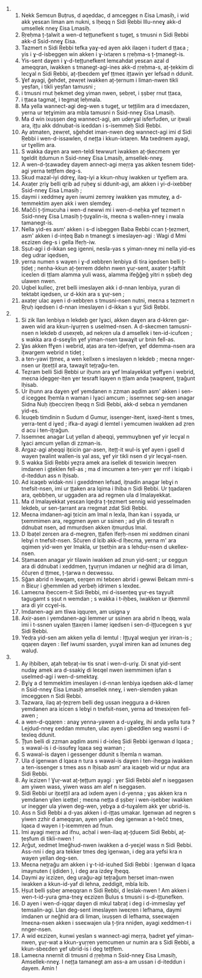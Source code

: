 <ol>
  <li>
    <ol>
      <li>Nekk Semɛun Buṭrus, d aqeddac, d amceggeɛ n Ɛisa Lmasiḥ, i wid akk yesɛan liman am nukni, s lḥeqq n Sidi Ṛebbi Illu-nneɣ akk-d umsellek nneɣ Ɛisa Lmasiḥ.</li>
      <li>Ṛṛeḥma ț-țalwit a wen-d tețțunefkent s tugeț, s tmusni n Sidi Ṛebbi akk-d Ssid-nneɣ Ɛisa.</li>
      <li>Tazmert n Sidi Ṛebbi tefka yaɣ-ed ayen akk ilaqen i tudert d ṭṭaɛa ; yis i ɣ-d-isbeggen win akken i ɣ-ixtaṛen s ṛṛeḥma-s ț-țmanegt-is.</li>
      <li>Yis-sent daɣen i ɣ-d-tețțunefkent lemɛahdat yesɛan azal d ameqqran, iwakken s tmanegt-agi-ines akk-d ṛṛeḥma-s, aț-țekkim di lecɣal n Sidi Ṛebbi, aț-țbeɛdem ɣef ṭṭmeɛ ițțawin ɣer lefsad n ddunit.</li>
      <li>Ɣef ayagi, ǧehdet, ẓewṛet iwakken aț-țernum i liman-nwen tikli yeṣfan, i tikli yeṣfan tamusni ;</li>
      <li>i tmusni rnut ḥekmet deg yiman nwen, ṣebṛet, i ṣṣbeṛ rnut ṭṭaɛa,</li>
      <li>i ṭṭaɛa tagmaț, i tegmaț leḥmala.</li>
      <li>Ma yella wannect-agi deg-wen s tugeț, ur tețțilim ara d imeɛdazen, yerna ur tețɣimim ara mbla tamusni n Ssid-nneɣ Ɛisa Lmasiḥ.</li>
      <li>Ma d win ixuṣṣen deg wannect-agi, am uderɣal isferfuden, ur ițwali ara, ițțu akk ddnubat-is iɛeddan i s-isemmeḥ Sidi Ṛebbi.</li>
      <li>Ay atmaten, ẓewṛet, sǧehdet iman-nwen deg wannect-agi imi d Sidi Ṛebbi i wen-d-issawlen, d nețța i kkun-ixtaṛen. Ma txedmem ayagi, ur tɣellim ara.</li>
      <li>S wakka daɣen ara wen-teldi tewwurt iwakken aț-țkecmem ɣer tgeldit ițdumun n Ssid-nneɣ Ɛisa Lmasiḥ, amsellek-nneɣ.</li>
      <li>A wen-d-țɛawadeɣ dayem annect-agi meṛṛa ɣas akken tesnem tideț-agi yerna teṭṭfem deg-s.</li>
      <li>Skud mazal-iyi ddreɣ, ilaq-iyi a kkun-nhuɣ iwakken ur tɣeflem ara.</li>
      <li>Axaṭer ẓriɣ belli qṛib ad ṛuḥeɣ si ddunit-agi, am akken i yi-d-ixebbeṛ Ssid-nneɣ Ɛisa Lmasiḥ ;</li>
      <li>daymi i xeddmeɣ ayen iwumi zemreɣ iwakken ɣas mmuteɣ, a d-temmektim ayen akk i wen slemdeɣ.</li>
      <li>Mačči ț-țimucuha i wen-d newwi mi i wen-d-neḥka ɣef tezmert n Ssid-nneɣ Ɛisa Lmasiḥ ț-țuɣalin-is, meɛna s wallen-nneɣ i nwala tamanegt-is.</li>
      <li>Nella yid-es asm' akken i s-d isbeggen Baba Ṛebbi ccan ț-țezmert, asm' akken i d-inṭeq Bab n tmanegt s imeslayen-agi : Wagi d Mmi eɛzizen deg-s i gella lfeṛḥ-iw.</li>
      <li>Sṣut-agi i d-ikkan seg igenni, nesla-yas s yiman-nneɣ mi nella yid-es deg udrar iqedsen,</li>
      <li>yerna numen s wayen i ɣ-d xebbṛen lenbiya di tira iqedsen belli ț-țideț ; nenha-kkun aț-țerrem ddehn nwen ɣuṛ-sent, axaṭer ț-țaftilt iceɛlen di ṭṭlam alamma yuli wass, alamma ifeǧǧeǧ yitri n ṣṣbeḥ deg ulawen nwen.</li>
      <li>Uqbel kullec, ẓret belli imeslayen akk i d-nnan lenbiya, yuran di tektabt iqedsen, ur d-kkin ara s ɣuṛ-sen ;</li>
      <li>axaṭeṛ ulac ayen i d-xebbṛen s tmusni-nsen nutni, meɛna s tezmert n Ṛṛuḥ iqedsen i d-nnan imeslayen i d-ikkan s ɣuṛ Sidi Ṛebbi.</li>
    </ol>
  </li>
  <li>
    <ol>
      <li>Si zik llan lenbiya n lekdeb ger lɣaci, akken daɣen ara d-kkren gar-awen wid ara kkun-iɣuṛṛen s uselmed-nsen. A d-skecmen tamusni-nsen n lekdeb d usexṛeb, ad nekṛen ula d amsellek i ten-id-icufɛen ; s wakka ara d-sseɣlin ɣef yiman-nsen tawaɣit ur bnin fell-as.</li>
      <li>Ɣas akken ffɣen i webrid, aṭas ara ten-iḍefṛen, ɣef ddemma-nsen ara ițwargem webrid n tideț ;</li>
      <li>a ten-yawi ṭṭmeɛ, a wen kellxen s imeslayen n lekdeb ; meɛna nnger-nsen ur ițɛeṭṭil ara, tawaɣit tețṛaǧu-ten.</li>
      <li>Teẓram belli Sidi Ṛebbi ur iḥunn ara ɣef lmalayekkat yeffɣen i webrid, meɛna iḍeggeṛ-iten ɣer tesraft lqayen n ṭṭlam anda țwaqnent, țṛaǧunt lḥisab.</li>
      <li>Ur iḥunn ara daɣen ɣef yemdanen n zzman aqdim asm' akken i sen-d iceggeɛ lḥemla n waman i lɣaci amcum ; issemneɛ seg-sen anagar Sidna Nuḥ ițbecciṛen lḥeqq n Sidi Ṛebbi, akk-d sebɛa n yemdanen yid-es.</li>
      <li>Iɛuqeb timdinin n Sudum d Gumuṛ, issenger-itent, isxeḍ-itent s tmes, yerra-tent d iɣed ; ifka-d ayagi d lemtel i yemcumen iwakken ad ẓren d acu i ten-ițṛaǧun.</li>
      <li>Issemneɛ anagar Luṭ yellan d aḥeqqi, yemmuɣbnen ɣef yir lecɣal n lɣaci amcum yellan di zzman-is.</li>
      <li>Argaz-agi aḥeqqi ițɛicin gar-asen, itețț-it wul-is ɣef ayen i gsell d wayen țwalint wallen-is yal ass, ɣef yir tikli nsen d yir lecɣal-nsen.</li>
      <li>S wakka Sidi Ṛebbi yeẓra amek ara isellek di teswiɛin iweɛṛen imdanen i gțeklen fell-as ; ma d imcumen a ten-yerr ɣer rrif i lɛiqab i d-iteddun ass n lḥisab.</li>
      <li>Ad iɛaqeb widak-nni i gxeddmen lefsad, ițnadin anagar lebɣi n tnefsit-nsen, imi ur țțaken ara lqima i lhiba n Sidi Ṛebbi. Ur țqadaṛen ara, qebbḥen, ur uggaden ara ad regmen ula d lmalayekkat.</li>
      <li>Ma d lmalayekkat yesɛan lqeḍra ț-țezmert sennig wid yesselmaden lekdeb, ur sen-țarrant ara rregmat zdat Sidi Ṛebbi.</li>
      <li>Meɛna imdanen-agi țɛicin am lmal n lexla, lhan kan i ṣṣyada, ur țxemmimen ara, reggmen ayen ur ssinen ; ad ɣlin di tesraft n ddnubat nsen, ad mmuṛdsen akken ițmuṛdus lmal.</li>
      <li>D lbaṭel zerɛen ara d-megren, țțafen lfeṛḥ-nsen mi xeddmen ɛinani lebɣi n tnefsit-nsen. Sčuṛen d lɛib akk-d lḥecma, yerna m' ara qqimen yid-wen ɣer lmakla, ur țsetḥin ara s lehduṛ-nsen d ukellex-nsen.</li>
      <li>Sṭamaɛen anagar yir tilawin iwakken ad znun yid-sent ; ur ɛeggun ara di ddnubat i xeddmen, țɣuṛṛun imdanen ur neǧhid ara di liman, ččuṛen d ṭṭmeɛ, ț-țarwa n deɛwessu.</li>
      <li>Sǧan abrid n lewqam, ɛeṛqen mi tebɛen abrid i gewwi Belɛam mmi-s n Biɛuṛ i gḥemmlen ad yerbeḥ idrimen s lexdeɛ.</li>
      <li>Lameɛna iḥeccem-it Sidi Ṛebbi, mi d-issenṭeq ɣuṛ-es taɣyult tagugamt s ṣṣut n wemdan ; s wakka i t-iḥbes, iwakken ur ițkemmil ara di yir ccɣel-is.</li>
      <li>Imdanen-agi am tliwa iqquṛen, am usigna y</li>
      <li>Axiṛ-asen i yemdanen-agi lemmer ur ssinen ara abrid n lḥeqq, wala imi i t-ssnen uɣalen ṭṭaxṛen i lameṛ iqedsen i sen-d-ițțucegɛen s ɣuṛ Sidi Ṛebbi.</li>
      <li>Yedṛa yid-sen am akken yella di lemtul : Ițțuɣal weqjun ɣer iriran-is ; qqaṛen daɣen : Ilef iwumi ssarden, yuɣal imiren kan ad ixnunes deg waluḍ.</li>
    </ol>
  </li>
  <li>
    <ol>
      <li>Ay iḥbiben, ațah tebṛaț-iw tis snat i wen-d-uriɣ. Di snat yid-sent nudaɣ amek ara d-ssakiɣ di leɛqel nwen ixemmimen iṣfan s uselmed-agi i wen-d-smektaɣ.</li>
      <li>Bɣiɣ a d temmektim imeslayen i d-nnan lenbiya iqedsen akk-d lameṛ n Ssid-nneɣ Ɛisa Lmasiḥ amsellek nneɣ, i wen-slemden yakan imceggɛen n Sidi Ṛebbi.</li>
      <li>Tazwara, ilaq aț-țeẓrem belli deg ussan ineggura a d-kkren yemdanen ara iɛicen s lebɣi n tnefsit-nsen, yerna ad tmesxiṛen fell-awen ;</li>
      <li>a wen-d-qqaṛen : anaɣ yenna-yawen a d-uɣaleɣ, ihi anda yella tura ? Lejdud-nneɣ ɛeddan mmuten, ulac ayen i gbeddlen seg wasmi i d-texleq ddunit.</li>
      <li>Țțun belli di zzman aqdim asmi i d-ixleq Sidi Ṛebbi igenwan d lqaɛa ; s wawal-is i d-issufeɣ lqaɛa seg waman ;</li>
      <li>S wawal-is daɣen i gessenger ddunit s lḥemla n waman.</li>
      <li>Ula d igenwan d lqaɛa n tura s wawal-is daɣen i ten-ihegga iwakken a ten-issenger s tmes ass n lḥisab asm' ara iɛaqeb wid ur nḍuɛ ara Sidi Ṛebbi.</li>
      <li>Ay iɛzizen ! Ɣuṛ-wat aț-țețțum ayagi : ɣer Sidi Ṛebbi alef n iseggasen am yiwen wass, yiwen wass am alef n iseggasen.</li>
      <li>Sidi Ṛebbi ur ițɛeṭṭil ara ad ixdem ayen i d-yenna ; ɣas akken kra n yemdanen ɣilen iɛeṭṭel ; meɛna nețța d ṣṣbeṛ i wen-iṣebbeṛ iwakken ur inegger ula yiwen deg-wen, yebɣa a d-tuɣalem akk ɣer ubrid-is.</li>
      <li>Ass n Sidi Ṛebbi a d-yas akken i d-ițțas umakar. Igenwan ad negren s yiwen zzhir d ameqqran, ayen yellan deg igenwan a t-tečč tmes, lqaɛa d wayen i ț-iɛemmṛen ad fnun.</li>
      <li>Imi ayagi meṛṛa ad ifnu, acḥal i wen-ilaq aț-țḍuɛem Sidi Ṛebbi, aț-țeṣfum di tikli-nwen !</li>
      <li>Aṛǧut, xedmet lmeǧhud-nwen iwakken a d-yeɛjel wass n Sidi Ṛebbi. Ass-nni i deg ara tekker tmes deg igenwan, i deg ara yefsi kra n wayen yellan deg-sen.</li>
      <li>Meɛna nețṛaǧu am akken i ɣ-t-id-iɛuhed Sidi Ṛebbi : Igenwan d lqaɛa imaynuten ( ijdiden ), i deg ara izdeɣ lḥeqq.</li>
      <li>Daymi ay iɛzizen, deg uṛaǧu-agi tețṛaǧum ḥeṛset iman-nwen iwakken a kkun-id-yaf di lehna, zeddigit, mbla lɛib.</li>
      <li>Ḥṣut belli ṣṣbeṛ ameqqran n Sidi Ṛebbi, d leslak-nwen ! Am akken i wen-t-id-yura gma-tneɣ eɛzizen Bulus s tmusni i s-d-ițțunefken.</li>
      <li>D ayen i wen-d-iqqaṛ daɣen di mkul tabṛaț i deg i d-immeslay ɣef temsalin-agi. Llan deg-sent imeslayen iweɛṛen i lefhama, daymi imdanen ur neǧhid ara di liman, ixuṣṣen di lefhama, sseɛwajen lmeɛna-nsen akken i sseɛwajen ula ț-țira nniḍen, ayagi xeddmen-t i nnger-nsen.</li>
      <li>A wid eɛzizen, kunwi yeslan s wannect-agi meṛṛa, ḥadret ɣef yiman-nwen, ɣuṛ-wat a kkun-ɣuṛṛen yemcumen ur numin ara s Sidi Ṛebbi, a kkun-sbeɛden ɣef ubrid-is i deg teṭṭfem.</li>
      <li>Lameɛna nnernit di tmusni d ṛṛeḥma n Ssid-nneɣ Ɛisa Lmasiḥ, Amsellek-nneɣ. I nețța tamanegt am ass-a am ussan i d-iteddun i dayem. Amin !</li>
    </ol>
  </li>
</ol>